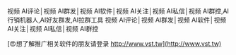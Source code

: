 视频 AI评论│视频 AI群发│视频 AI软件│视频 AI关注│视频 AI私信│视频 AI群控,AI行销机器人,AI好友群发,AI拉群工具
视频 AI评论│视频 AI群发│视频 AI软件│视频 AI关注│视频 AI私信│视频 AI群控

[😍想了解推广相关软件的朋友请登录 http://www.vst.tw](http://www.vst.tw)



